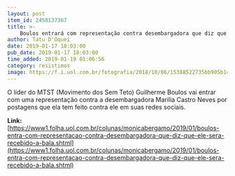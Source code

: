 ```yaml
---
layout: post
item_id: 2458137367
title: >-
    Boulos entrará com representação contra desembargadora que diz que ele será 'recebido a bala'
author: Tatu D'Oquei
date: 2019-01-17 18:03:00
pub_date: 2019-01-17 18:03:00
time_added: 2019-01-19 01:06:56
category: resistimos
image: https://f.i.uol.com.br/fotografia/2018/10/06/15388522735bb905b148862_1538852273_3x2_rt.jpg
---
```


O líder do MTST (Movimento dos Sem Teto) Guilherme Boulos vai entrar com uma representação contra a desembargadora Marilia Castro Neves por postagens que ela tem feito contra ele em suas redes sociais.

**Link:** [https://www1.folha.uol.com.br/colunas/monicabergamo/2019/01/boulos-entra-com-representacao-contra-desembargadora-que-diz-que-ele-sera-recebido-a-bala.shtml](https://www1.folha.uol.com.br/colunas/monicabergamo/2019/01/boulos-entra-com-representacao-contra-desembargadora-que-diz-que-ele-sera-recebido-a-bala.shtml)


